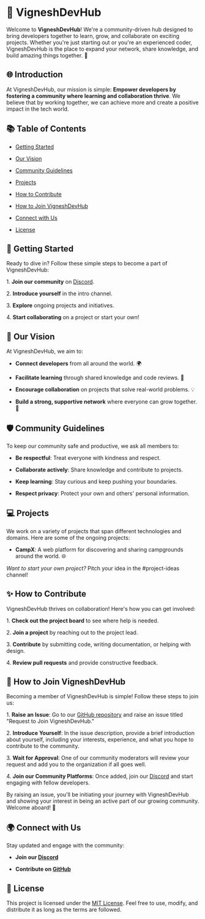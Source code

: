 # 🌟 VigneshDevHub

Welcome to **VigneshDevHub**! We're a community-driven hub designed to bring developers together to learn, grow, and collaborate on exciting projects. Whether you're just starting out or you're an experienced coder, VigneshDevHub is the place to expand your network, share knowledge, and build amazing things together. 🚀

## 🌐 Introduction

At VigneshDevHub, our mission is simple: **Empower developers by fostering a community where learning and collaboration thrive**. We believe that by working together, we can achieve more and create a positive impact in the tech world.

## 📚 Table of Contents

- [Getting Started](#-getting-started)

- [Our Vision](#-our-vision)

- [Community Guidelines](#-community-guidelines)

- [Projects](#-projects)

- [How to Contribute](#-how-to-contribute)

- [How to Join VigneshDevHub](#-how-to-join-vigneshdevhub)

- [Connect with Us](#-connect-with-us)

- [License](#-license)

## 🚀 Getting Started

Ready to dive in? Follow these simple steps to become a part of VigneshDevHub:

1\. **Join our community** on [Discord](https://discord.gg/Ma9GMqYppf).

2\. **Introduce yourself** in the intro channel.

3\. **Explore** ongoing projects and initiatives.

4\. **Start collaborating** on a project or start your own!

## 🎯 Our Vision

At VigneshDevHub, we aim to:

- **Connect developers** from all around the world. 🌍

- **Facilitate learning** through shared knowledge and code reviews. 📘

- **Encourage collaboration** on projects that solve real-world problems. 💡

- **Build a strong, supportive network** where everyone can grow together. 🤝

## 🛡️ Community Guidelines

To keep our community safe and productive, we ask all members to:

- **Be respectful**: Treat everyone with kindness and respect.

- **Collaborate actively**: Share knowledge and contribute to projects.

- **Keep learning**: Stay curious and keep pushing your boundaries.

- **Respect privacy**: Protect your own and others' personal information.

## 💻 Projects

We work on a variety of projects that span different technologies and domains. Here are some of the ongoing projects:

- **CampX**: A web platform for discovering and sharing campgrounds around the world. 🌐

*Want to start your own project?* Pitch your idea in the #project-ideas channel!

## ✨ How to Contribute

VigneshDevHub thrives on collaboration! Here's how you can get involved:

1\. **Check out the project board** to see where help is needed.

2\. **Join a project** by reaching out to the project lead.

3\. **Contribute** by submitting code, writing documentation, or helping with design.

4\. **Review pull requests** and provide constructive feedback.

## 🤝 How to Join VigneshDevHub

Becoming a member of VigneshDevHub is simple! Follow these steps to join us:

1\. **Raise an Issue**: Go to our [GitHub repository](#) and raise an issue titled "Request to Join VigneshDevHub."

2\. **Introduce Yourself**: In the issue description, provide a brief introduction about yourself, including your interests, experience, and what you hope to contribute to the community.

3\. **Wait for Approval**: One of our community moderators will review your request and add you to the organization if all goes well.

4\. **Join our Community Platforms**: Once added, join our [Discord](https://discord.gg/Ma9GMqYppf) and start engaging with fellow developers.

By raising an issue, you'll be initiating your journey with VigneshDevHub and showing your interest in being an active part of our growing community. Welcome aboard! 🎉

## 🌍 Connect with Us

Stay updated and engage with the community:

- **Join our [Discord](https://discord.gg/Ma9GMqYppf)**

- **Contribute on [GitHub](https://github.com/VigneshDevHub)**

## 📜 License

This project is licensed under the [MIT License](LICENSE). Feel free to use, modify, and distribute it as long as the terms are followed.
